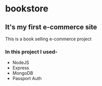 # bookstore
## It's my first e-commerce site
This is a book selling e-commerce project
### In this project I used-
- NodeJS
- Express
- MongoDB
- Passport Auth
